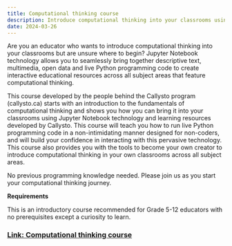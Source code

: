 ```yaml
---
title: Computational thinking course
description: Introduce computational thinking into your classrooms using Jupyter Notebook technology and learning resources developed by Callysto.
date: 2024-03-26
---
```

<p>Are you an educator who wants to introduce computational thinking into your classrooms but are unsure where to begin? Jupyter Notebook technology allows you to seamlessly bring together descriptive text, multimedia, open data and live Python programming code to create interactive educational resources across all subject areas that feature computational thinking.</p>

<p>This course developed by the people behind the Callysto program (callysto.ca) starts with an introduction to the fundamentals of computational thinking and shows you how you can bring it into your classrooms using Jupyter Notebook technology and learning resources developed by Callysto. This course will teach you how to run live Python programming code in a non-intimidating manner designed for non-coders, and will build your confidence in interacting with this pervasive technology. This course also provides you with the tools to become your own creator to introduce computational thinking in your own classrooms across all subject areas.</p>

<p>No previous programming knowledge needed. Please join us as you start your computational thinking journey.</p>

<b>Requirements</b>
<p>This is an introductory course recommended for Grade 5-12 educators with no prerequisites except a curiosity to learn.</p>

<h3 style="color:#6F4A9E"><a href="https://callysto.github.io/callysto-and-computational-thinking/intro.html" target="_blank"> Link: Computational thinking course</a></h3>